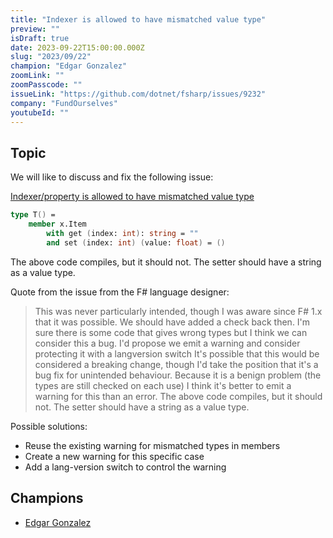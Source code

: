 ```yaml
---
title: "Indexer is allowed to have mismatched value type"
preview: ""
isDraft: true
date: 2023-09-22T15:00:00.000Z
slug: "2023/09/22"
champion: "Edgar Gonzalez"
zoomLink: ""
zoomPasscode: ""
issueLink: "https://github.com/dotnet/fsharp/issues/9232"
company: "FundOurselves"
youtubeId: ""
---
```


## Topic

We will like to discuss and fix the following issue:

[Indexer/property is allowed to have mismatched value type ](https://github.com/dotnet/fsharp/issues/9232)

```fsharp
type T() =
    member x.Item
        with get (index: int): string = ""
        and set (index: int) (value: float) = ()
```

The above code compiles, but it should not. The setter should have a string as a value type.

Quote from the issue from the F# language designer:

> This was never particularly intended, though I was aware since F# 1.x that it was possible. We should have added a check back then.
> I'm sure there is some code that gives wrong types but I think we can consider this a bug. I'd propose we emit a warning and consider protecting it with a langversion switch
> It's possible that this would be considered a breaking change, though I'd take the position that it's a bug fix for unintended behaviour. Because it is a benign problem (the types are still checked on each use) I think it's better to emit a warning for this than an error.
> The above code compiles, but it should not. The setter should have a string as a value type.

Possible solutions:

- Reuse the existing warning for mismatched types in members
- Create a new warning for this specific case
- Add a lang-version switch to control the warning

## Champions

- [Edgar Gonzalez](https://twitter.com/efgpdev)
